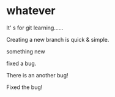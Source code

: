 # whatever
It' s for git learning......

Creating a new branch is quick & simple.

something new

fixed a bug.

There is an another bug!

Fixed the bug!
